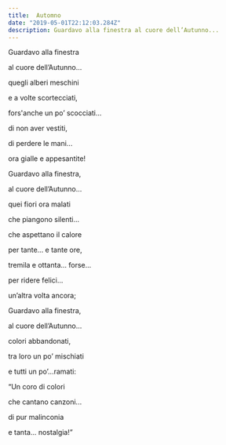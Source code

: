 ```yaml
---
title:  Automno
date: "2019-05-01T22:12:03.284Z"
description: Guardavo alla finestra al cuore dell’Autunno...
---
```


Guardavo alla finestra

al cuore dell’Autunno...

quegli alberi meschini

e a volte scortecciati,

fors'anche un po’ scocciati...

di non aver vestiti,

di perdere le mani...

ora gialle e appesantite!

Guardavo alla finestra,

al cuore dell’Autunno...

quei fiori ora malati

che piangono silenti...

che aspettano il calore

per tante... e tante ore,

tremila e ottanta... forse...

per ridere felici...

un’altra volta ancora;

Guardavo alla finestra,

al cuore dell’Autunno...

colori abbandonati,

tra loro un po’ mischiati

e tutti un po’...ramati:

“Un coro di colori

che cantano canzoni...

di pur malinconia

e tanta... nostalgia!”

